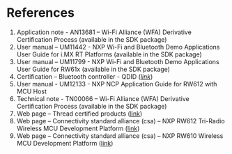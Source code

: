 # References

1.  Application note - AN13681 – Wi-Fi Alliance \(WFA\) Derivative Certification Process \(available in the SDK package\)
2.  User manual – UM11442 - NXP Wi-Fi and Bluetooth Demo Applications User Guide for i.MX RT Platforms \(available in the SDK package\)
3.  User manual – UM11799 - NXP Wi-Fi and Bluetooth Demo Applications User Guide for RW61x \(available in the SDK package\)
4.  Certification – Bluetooth controller - QDID \(*[link](https:/launchstudio.bluetooth.com/ListingDetails/115533)*\)
5.  User manual - UM12133 - NXP NCP Application Guide for RW612 with MCU Host
6.  Technical note - TN00066 – Wi-Fi Alliance \(WFA\) Derivative Certification Process \(available in the SDK package\)
7.  Web page – Thread certified products \([link](https://www.threadgroup.org/What-is-Thread/Thread-Benefits)\)
8.  Web page – Connectivity standard alliance \(csa\) – NXP RW612 Tri-Radio Wireless MCU Development Platform \([link](https://csa-iot.org/csa_product/nxp-rw612-tri-radio-wireless-mcu-development-platform)\)
9.  Web page – Connectivity standard alliance \(csa\) – NXP RW610 Wireless MCU Development Platform \([link](https://csa-iot.org/csa_product/nxp-rw610-wireless-mcu-development-platform/)\)

